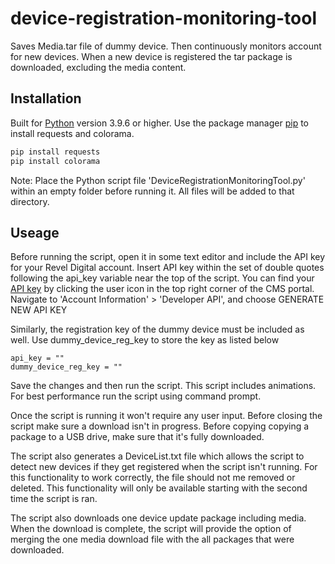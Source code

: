 # device-registration-monitoring-tool
Saves Media.tar file of dummy device. Then continuously monitors account for new devices. When a new device is registered the tar package is downloaded, excluding the media content.

## Installation

Built for [Python](https://www.python.org/downloads/) version 3.9.6 or higher.
Use the package manager [pip](https://pip.pypa.io/en/stable/) to install requests and colorama.

```bash
pip install requests
pip install colorama
```

Note: Place the Python script file 'DeviceRegistrationMonitoringTool.py' within an empty folder before running it. All files will be added to that directory. 

## Useage
Before running the script, open it in some text editor and include the API key for your Revel Digital account. Insert API key within the set of double quotes following the api_key variable near the top of the script. You can find your [API key](https://as1.reveldigital.com/account/api) by clicking the user icon in the top right corner of the CMS portal. Navigate to 'Account Information' > 'Developer API', and choose GENERATE NEW API KEY

Similarly, the registration key of the dummy device must be included as well. Use dummy_device_reg_key to store the key as listed below

```
api_key = ""
dummy_device_reg_key = ""
```

Save the changes and then run the script. This script includes animations. For best performance run the script using command prompt.

Once the script is running it won't require any user input. Before closing the script make sure a download isn't in progress. Before copying copying a package to a USB drive, make sure that it's fully downloaded.

The script also generates a DeviceList.txt file which allows the script to detect new devices if they get registered when the script isn't running. For this functionality to work correctly, the file should not me removed or deleted. This functionality will only be available starting with the second time the script is ran.

The script also downloads one device update package including media. When the download is complete, the script will provide the option of merging the one media download file with the all packages that were downloaded.